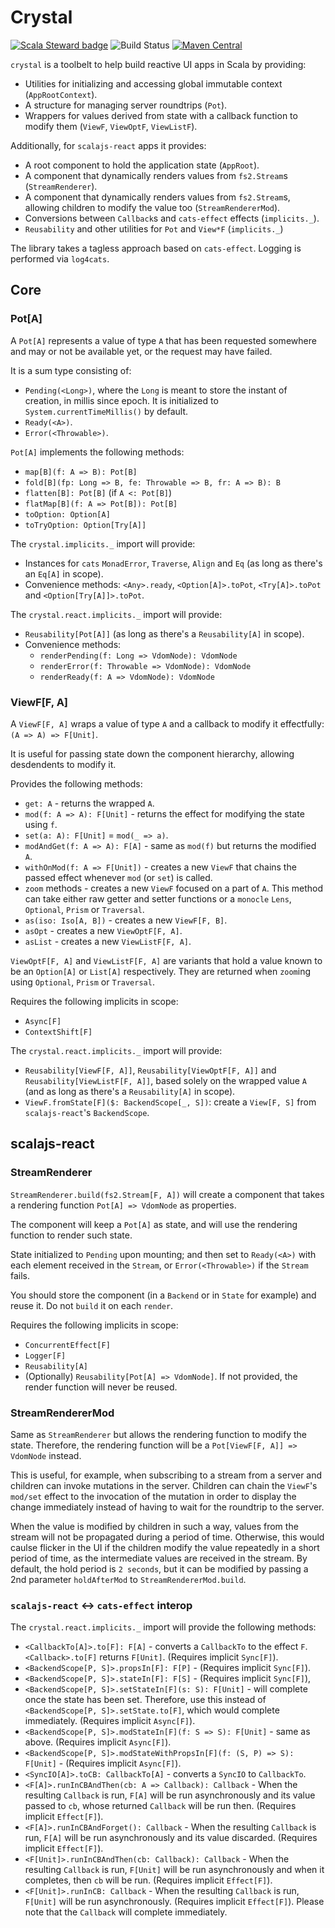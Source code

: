 # Crystal

[![Scala Steward badge](https://img.shields.io/badge/Scala_Steward-helping-blue.svg?style=flat&logo=data:image/png;base64,iVBORw0KGgoAAAANSUhEUgAAAA4AAAAQCAMAAAARSr4IAAAAVFBMVEUAAACHjojlOy5NWlrKzcYRKjGFjIbp293YycuLa3pYY2LSqql4f3pCUFTgSjNodYRmcXUsPD/NTTbjRS+2jomhgnzNc223cGvZS0HaSD0XLjbaSjElhIr+AAAAAXRSTlMAQObYZgAAAHlJREFUCNdNyosOwyAIhWHAQS1Vt7a77/3fcxxdmv0xwmckutAR1nkm4ggbyEcg/wWmlGLDAA3oL50xi6fk5ffZ3E2E3QfZDCcCN2YtbEWZt+Drc6u6rlqv7Uk0LdKqqr5rk2UCRXOk0vmQKGfc94nOJyQjouF9H/wCc9gECEYfONoAAAAASUVORK5CYII=)](https://scala-steward.org) ![Build Status](https://github.com/rpiaggio/crystal/workflows/build/badge.svg) [![Maven Central](https://maven-badges.herokuapp.com/maven-central/com.rpiaggio/crystal_2.13/badge.svg)](https://maven-badges.herokuapp.com/maven-central/com.rpiaggio/crystal_2.13)

`crystal` is a toolbelt to help build reactive UI apps in Scala by providing:
* Utilities for initializing and accessing global immutable context (`AppRootContext`).
* A structure for managing server roundtrips (`Pot`).
* Wrappers for values derived from state with a callback function to modify them (`ViewF`, `ViewOptF`, `ViewListF`).

Additionally, for `scalajs-react` apps it provides:
* A root component to hold the application state (`AppRoot`).
* A component that dynamically renders values from `fs2.Stream`s (`StreamRenderer`).
* A component that dynamically renders values from `fs2.Stream`s, allowing children to modify the value too (`StreamRendererMod`).
* Conversions between `Callback`s and `cats-effect` effects (`implicits._`).
* `Reusability` and other utilities for `Pot` and `View*F` (`implicits._`)

The library takes a tagless approach based on `cats-effect`. Logging is performed via `log4cats`.

## Core

### Pot[A]

A `Pot[A]` represents a value of type `A` that has been requested somewhere and may or not be available yet, or the request may have failed.

It is a sum type consisting of:
- `Pending(<Long>)`, where the `Long` is meant to store the instant of creation, in millis since epoch. It is initialized to `System.currentTimeMillis()` by default.
- `Ready(<A>)`.
- `Error(<Throwable>)`.

`Pot[A]` implements the following methods: 
* `map[B](f: A => B): Pot[B]`
* `fold[B](fp: Long => B, fe: Throwable => B, fr: A => B): B`
* `flatten[B]: Pot[B]` (if `A <: Pot[B]`)
* `flatMap[B](f: A => Pot[B]): Pot[B]`
* `toOption: Option[A]`
* `toTryOption: Option[Try[A]]`

The `crystal.implicits._` import will provide:
* Instances for `cats` `MonadError`, `Traverse`, `Align` and `Eq` (as long as there's an `Eq[A]` in scope).
* Convenience methods: `<Any>.ready`, `<Option[A]>.toPot`, `<Try[A]>.toPot` and `<Option[Try[A]]>.toPot`.

The `crystal.react.implicits._` import will provide:
* `Reusability[Pot[A]]` (as long as there's a `Reusability[A]` in scope).
* Convenience methods:
  * `renderPending(f: Long => VdomNode): VdomNode`
  * `renderError(f: Throwable => VdomNode): VdomNode`
  * `renderReady(f: A => VdomNode): VdomNode`

### ViewF[F, A]

A `ViewF[F, A]` wraps a value of type `A` and a callback to modify it effectfully: `(A => A) => F[Unit]`.

It is useful for passing state down the component hierarchy, allowing desdendents to modify it.

Provides the following methods:
* `get: A` - returns the wrapped `A`.
* `mod(f: A => A): F[Unit]` - returns the effect for modifying the state using `f`.
* `set(a: A): F[Unit]` = `mod(_ => a)`.
* `modAndGet(f: A => A): F[A]` - same as `mod(f)` but returns the modified `A`.
* `withOnMod(f: A => F[Unit])` - creates a new `ViewF` that chains the passed effect whenever `mod` (or `set`) is called.
* `zoom` methods - creates a new `ViewF` focused on a part of `A`. This method can take either raw getter and setter functions or a `monocle` `Lens`, `Optional`, `Prism` or `Traversal`.
* `as(iso: Iso[A, B])` - creates a new `ViewF[F, B]`.
* `asOpt` - creates a new `ViewOptF[F, A]`.
* `asList` - creates a new `ViewListF[F, A]`.

`ViewOptF[F, A]` and `ViewListF[F, A]` are variants that hold a value known to be an `Option[A]` or `List[A]` respectively. They are returned when `zoom`ing using `Optional`, `Prism` or `Traversal`.

Requires the following implicits in scope:
* `Async[F]`
* `ContextShift[F]`

The `crystal.react.implicits._` import will provide:
* `Reusability[ViewF[F, A]]`, `Reusability[ViewOptF[F, A]]` and `Reusability[ViewListF[F, A]]`, based solely on the wrapped value `A` (and as long as there's a `Reusability[A]` in scope).
* `ViewF.fromState[F]($: BackendScope[_, S])`: create a `View[F, S]` from `scalajs-react`'s `BackendScope`.

## scalajs-react

### StreamRenderer

`StreamRenderer.build(fs2.Stream[F, A])` will create a component that takes a rendering function `Pot[A] => VdomNode` as properties.

The component will keep a `Pot[A]` as state, and will use the rendering function to render such state.

State initialized to `Pending` upon mounting; and then set to `Ready(<A>)` with each element received in the `Stream`, or `Error(<Throwable>)` if the `Stream` fails.

You should store the component (in a `Backend` or in `State` for example) and reuse it. Do not `build` it on each `render`.

Requires the following implicits in scope:
* `ConcurrentEffect[F]`
* `Logger[F]`
* `Reusability[A]`
* (Optionally) `Reusability[Pot[A] => VdomNode]`. If not provided, the render function will never be reused.

### StreamRendererMod

Same as `StreamRenderer` but allows the rendering function to modify the state. Therefore, the rendering function will be a `Pot[ViewF[F, A]] => VdomNode` instead.

This is useful, for example, when subscribing to a stream from a server and children can invoke mutations in the server. Children can chain the `ViewF`'s `mod/set` effect to the invocation of the mutation in order to display the change immediately instead of having to wait for the roundtrip to the server.

When the value is modified by children in such a way, values from the stream will not be propagated during a period of time. Otherwise, this would caulse flicker in the UI if the children modify the value repeatedly in a short period of time, as the intermediate values are received in the stream. By default, the hold period is `2 seconds`, but it can be modified by passing a 2nd parameter `holdAfterMod` to `StreamRendererMod.build`.

### `scalajs-react` <-> `cats-effect` interop

The `crystal.react.implicits._` import will provide the following methods:
* `<CallbackTo[A]>.to[F]: F[A]` - converts a `CallbackTo` to the effect `F`. `<Callback>.to[F]` returns `F[Unit]`. (Requires implicit `Sync[F]`).
* `<BackendScope[P, S]>.propsIn[F]: F[P]` - (Requires implicit `Sync[F]`).
* `<BackendScope[P, S]>.stateIn[F]: F[S]` - (Requires implicit `Sync[F]`),
* `<BackendScope[P, S]>.setStateIn[F](s: S): F[Unit]` - will complete once the state has been set. Therefore, use this instead of `<BackendScope[P, S]>.setState.to[F]`, which would complete immediately. (Requires implicit `Async[F]`).
* `<BackendScope[P, S]>.modStateIn[F](f: S => S): F[Unit]` - same as above. (Requires implicit `Async[F]`).
* `<BackendScope[P, S]>.modStateWithPropsIn[F](f: (S, P) => S): F[Unit]` - (Requires implicit `Async[F]`).
* `<SyncIO[A]>.toCB: CallbackTo[A]` - converts a `SyncIO` to `CallbackTo`.
* `<F[A]>.runInCBAndThen(cb: A => Callback): Callback` - When the resulting `Callback` is run, `F[A]` will be run asynchronously and its value passed to `cb`, whose returned `Callback` will be run then. (Requires implicit `Effect[F]`).
* `<F[A]>.runInCBAndForget(): Callback` - When the resulting `Callback` is run, `F[A]` will be run asynchronously and its value discarded. (Requires implicit `Effect[F]`).
* `<F[Unit]>.runInCBAndThen(cb: Callback): Callback` - When the resulting `Callback` is run, `F[Unit]` will be run asynchronously and when it completes, then `cb` will be run. (Requires implicit `Effect[F]`).
* `<F[Unit]>.runInCB: Callback` - When the resulting `Callback` is run, `F[Unit]` will be run asynchronously. (Requires implicit `Effect[F]`). Please note that the `Callback` will complete immediately.
